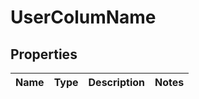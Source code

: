 
# UserColumName

## Properties
Name | Type | Description | Notes
------------ | ------------- | ------------- | -------------



